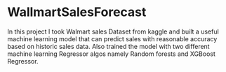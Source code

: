 # WallmartSalesForecast
In this project I took Walmart sales Dataset from kaggle and built a useful machine learning model that can predict sales with reasonable accuracy based on historic sales data. Also trained the model with two different machine learning Regressor algos namely Random forests and XGBoost Regressor.
